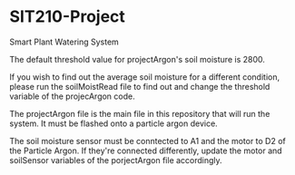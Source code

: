 # SIT210-Project
Smart Plant Watering System

The default threshold value for projectArgon's soil moisture is 2800.

If you wish to find out the average soil moisture for a different condition, please run the soilMoistRead file to
find out and change the threshold variable of the projecArgon code.

The projectArgon file is the main file in this repository that will run the system. It must be flashed onto a particle argon device.

The soil moisture sensor must be conntected to A1 and the motor to D2 of the Particle Argon.
If they're connected differently, update the motor and soilSensor variables of the porjectArgon file accordingly.
